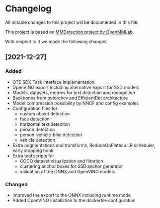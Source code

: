 # Changelog

All notable changes to this project will be documented in this file.

This project is based on [MMDetection project by OpenMMLab](https://github.com/open-mmlab/mmdetection).

With respect to it we made the following changes.

## \[2021-12-27\]
### Added

* OTE SDK Task interface implementation
* OpenVINO export including alternative export for SSD models
* Models, datasets, metrics for text detection and recognition
* Backbones from pytorchcv and EfficientDet architecture
* Model compression possibility by NNCF and config examples
* Configuration files for
  * custom object detection
  * face detection
  * horizontal text detection
  * person detection
  * person-vehicle-bike detection
  * vehicle detection
* Extra augmentstions and transforms, ReduceOnPlateau LR scheduler, early stopping hook
* Extra tool scripts for
  * COCO dataset visualization and filtration
  * clustering anchor boxes for SSD anchor generator
  * validation of the ONNX and OpenVINO models
  

### Changed
* Improved the export to the ONNX including runtime mode
* Added OpenVINO installation to the dockerfile configuration
